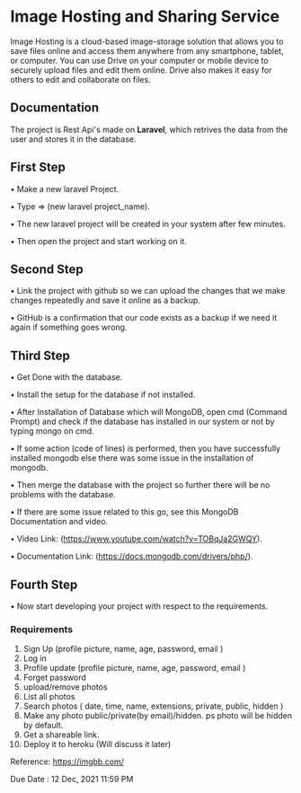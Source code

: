 # Image Hosting and Sharing Service

Image Hosting is a cloud-based image-storage solution that allows you to save files online and access them anywhere from any smartphone, tablet, or computer. You can use Drive on your computer or mobile device to securely upload files and edit them online. Drive also makes it easy for others to edit and collaborate on files.

## Documentation

The project is Rest Api's made on **Laravel**, which retrives the data from the user and stores it in the database.

##	First Step
•	Make a new laravel Project.

•	Type => (new laravel project_name).

•	The new laravel project will be created in your system after few minutes.

•	Then open the project and start working on it.


##	Second Step
•	Link the project with github so we can upload the changes that we make changes repeatedly and save it online as a backup.

•	GitHub is a confirmation that our code exists as a backup if we need it again if something goes wrong.

 
##	Third Step
•	Get Done with the database.

•	Install the setup for the database if not installed.

•	After Installation of Database which will MongoDB, open cmd (Command Prompt) and check if the database has installed in our system or not by typing mongo on cmd.

•	If some action (code of lines) is performed, then you have successfully installed mongodb else there was some issue in the installation of mongodb. 

•	Then merge the database with the project so further there will be no problems with the database.

•	If there are some issue related to this go, see this MongoDB Documentation and video.

•	Video Link: (https://www.youtube.com/watch?v=TOBqJa2GWQY).

•	Documentation Link: (https://docs.mongodb.com/drivers/php/).


##	Fourth Step
•	Now start developing your project with respect to the requirements.


### Requirements

1. Sign Up (profile picture, name, age, password, email )
2. Log in
3. Profile update (profile picture, name, age, password, email )
4. Forget password
5. upload/remove photos
6. List all photos
7. Search photos ( date, time, name, extensions, private, public, hidden )
8. Make any photo public/private(by email)/hidden. ps photo will be hidden by default.
9. Get a shareable link.
10. Deploy it to heroku (Will discuss it later)

Reference: https://imgbb.com/

Due Date : 12 Dec, 2021 11:59 PM
